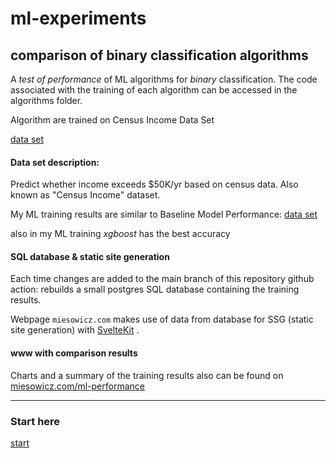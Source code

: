# ml-experiments

## comparison of binary classification algorithms 

A *test of performance* of ML algorithms for *binary* classification.
The code associated with the training of each algorithm can be accessed in the algorithms folder.

Algorithm are trained on Census Income Data Set

[data set](https://archive-beta.ics.uci.edu/dataset/2/adult)

#### Data set description:

Predict whether income exceeds $50K/yr based on census data. Also known as "Census Income" dataset.


My ML training results are similar to Baseline Model Performance:
[data set](https://archive-beta.ics.uci.edu/dataset/2/adult)

also in my ML training *xgboost* has the best accuracy

#### SQL database & static site generation

Each time changes are added to the main branch of this repository github action: 
rebuilds a small postgres SQL database containing the training results.

Webpage `miesowicz.com` makes use of data from database for SSG (static site generation) with [SvelteKit](https://kit.svelte.dev/) .


#### www with comparison results

Charts and a summary of the training results also can be found on
[miesowicz.com/ml-performance](https://miesowicz.com/ml-performance)

---

### Start here

[start](./index.ipynb)
